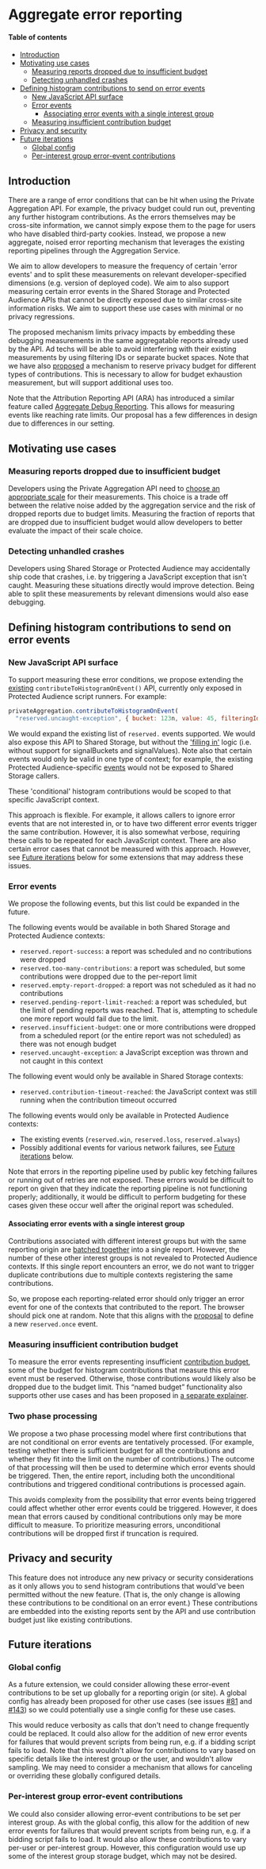 # Aggregate error reporting

#### Table of contents

- [Introduction](#introduction)
- [Motivating use cases](#motivating-use-cases)
  - [Measuring reports dropped due to insufficient budget](#measuring-reports-dropped-due-to-insufficient-budget)
  - [Detecting unhandled crashes](#detecting-unhandled-crashes)
- [Defining histogram contributions to send on error events](#defining-histogram-contributions-to-send-on-error-events)
  - [New JavaScript API surface](#new-javascript-api-surface)
  - [Error events](#error-events)
    - [Associating error events with a single interest group](#associating-error-events-with-a-single-interest-group)
  - [Measuring insufficient contribution budget](#measuring-insufficient-contribution-budget)
- [Privacy and security](#privacy-and-security)
- [Future iterations](#future-iterations)
  - [Global config](#global-config)
  - [Per-interest group error-event contributions](#per-interest-group-error-event-contributions)

## Introduction

There are a range of error conditions that can be hit when using the Private
Aggregation API. For example, the privacy budget could run out, preventing any
further histogram contributions. As the errors themselves may be cross-site
information, we cannot simply expose them to the page for users who have
disabled third-party cookies. Instead, we propose a new aggregate, noised error
reporting mechanism that leverages the existing reporting pipelines through the
Aggregation Service.

We aim to allow developers to measure the frequency of certain 'error events'
and to split these measurements on relevant developer-specified dimensions (e.g.
version of deployed code). We aim to also support measuring certain error events
in the Shared Storage and Protected Audience APIs that cannot be directly
exposed due to similar cross-site information risks. We aim to support these use
cases with minimal or no privacy regressions.

The proposed mechanism limits privacy impacts by embedding these debugging
measurements in the same aggregatable reports already used by the API. Ad techs
will be able to avoid interfering with their existing measurements by using
filtering IDs or separate bucket spaces. Note that we have also
[proposed](https://github.com/patcg-individual-drafts/private-aggregation-api/blob/main/named_budgets.md)
a mechanism to reserve privacy budget for different types of contributions. This
is necessary to allow for budget exhaustion measurement, but will support
additional uses too.

Note that the Attribution Reporting API (ARA) has introduced a similar feature
called [Aggregate Debug
Reporting](https://github.com/WICG/attribution-reporting-api/blob/main/aggregate_debug_reporting.md).
This allows for measuring events like reaching rate limits. Our proposal has a
few differences in design due to differences in our setting.

## Motivating use cases

### Measuring reports dropped due to insufficient budget

Developers using the Private Aggregation API need to [choose an appropriate
scale](https://github.com/patcg-individual-drafts/private-aggregation-api#scaling-values)
for their measurements. This choice is a trade off between the relative noise
added by the aggregation service and the risk of dropped reports due to budget
limits. Measuring the fraction of reports that are dropped due to insufficient
budget would allow developers to better evaluate the impact of their scale
choice.

### Detecting unhandled crashes

Developers using Shared Storage or Protected Audience may accidentally ship code
that crashes, i.e. by triggering a JavaScript exception that isn't caught.
Measuring these situations directly would improve detection. Being able to split
these measurements by relevant dimensions would also ease debugging.

## Defining histogram contributions to send on error events

### New JavaScript API surface

To support measuring these error conditions, we propose extending the
[existing](https://github.com/WICG/turtledove/blob/main/FLEDGE_extended_PA_reporting.md#reporting-api-informal-specification)
`contributeToHistogramOnEvent()` API, currently only exposed in Protected
Audience script runners. For example:

```js
privateAggregation.contributeToHistogramOnEvent(
  "reserved.uncaught-exception", { bucket: 123n, value: 45, filteringId: 6n });
```

We would expand the existing list of `reserved.` events supported. We would also
expose this API to Shared Storage, but without the ['filling
in'](https://github.com/WICG/turtledove/blob/main/FLEDGE_extended_PA_reporting.md#reporting-api-informal-specification)
logic (i.e. without support for signalBuckets and signalValues). Note also that
certain events would only be valid in one type of context; for example, the
existing Protected Audience-specific
[events](https://github.com/WICG/turtledove/blob/main/FLEDGE_extended_PA_reporting.md#triggering-reports)
would not be exposed to Shared Storage callers.

These 'conditional' histogram contributions would be scoped to that specific
JavaScript context.

This approach is flexible. For example, it allows callers to ignore error events
that are not interested in, or to have two different error events trigger the
same contribution. However, it is also somewhat verbose, requiring these calls
to be repeated for each JavaScript context. There are also certain error cases
that cannot be measured with this approach. However, see [Future
iterations](#future-iterations) below for some extensions that may
address these issues.

### Error events

We propose the following events, but this list could be expanded in the future.

The following events would be available in both Shared Storage and Protected
Audience contexts:

- `reserved.report-success`: a report was scheduled and no contributions were
  dropped
- `reserved.too-many-contributions`: a report was scheduled, but some
  contributions were dropped due to the per-report limit
- `reserved.empty-report-dropped`: a report was not scheduled as it had no
  contributions
- `reserved.pending-report-limit-reached`: a report was scheduled, but the limit
  of pending reports was reached. That is, attempting to schedule one more
  report would fail due to the limit.
- `reserved.insufficient-budget`: one or more contributions were dropped from a
  scheduled report (or the entire report was not scheduled) as there was not
  enough budget
- `reserved.uncaught-exception`: a JavaScript exception was thrown and not
  caught in this context

The following event would only be available in Shared Storage contexts:

- `reserved.contribution-timeout-reached`: the JavaScript context was still
  running when the contribution timeout occurred

The following events would only be available in Protected Audience contexts:

- The existing events (`reserved.win`, `reserved.loss`, `reserved.always`)
- Possibly additional events for various network failures, see [Future
  iterations](#future-iterations) below.

Note that errors in the reporting pipeline used by public key fetching failures
or running out of retries are not exposed. These errors would be difficult to
report on given that they indicate the reporting pipeline is not functioning
properly; additionally, it would be difficult to perform budgeting for these
cases given these occur well after the original report was scheduled.

#### Associating error events with a single interest group

Contributions associated with different interest groups but with the same
reporting origin are [batched
together](https://github.com/patcg-individual-drafts/private-aggregation-api#batching-scope)
into a single report. However, the number of these other interest groups is not
revealed to Protected Audience contexts. If this single report encounters an
error, we do not want to trigger duplicate contributions due to multiple
contexts registering the same contributions.

So, we propose each reporting-related error should only trigger an error event
for one of the contexts that contributed to the report. The browser should pick
one at random. Note that this aligns with the
[proposal](https://github.com/WICG/turtledove/issues/1170) to define a new
`reserved.once` event.

### Measuring insufficient contribution budget

To measure the error events representing insufficient [contribution
budget](https://github.com/patcg-individual-drafts/private-aggregation-api#contribution-bounding-and-budgeting),
some of the budget for histogram contributions that measure this error event
must be reserved. Otherwise, those contributions would likely also be dropped
due to the budget limit. This “named budget” functionality also supports other
use cases and has been proposed in [a separate
explainer](https://github.com/patcg-individual-drafts/private-aggregation-api/blob/main/named_budgets.md).

### Two phase processing

We propose a two phase processing model where first contributions that are not
conditional on error events are tentatively processed. (For example, testing
whether there is sufficient budget for all the contributions and whether they
fit into the limit on the number of contributions.) The outcome of that
processing will then be used to determine which error events should be
triggered. Then, the entire report, including both the unconditional
contributions and triggered conditional contributions is processed again.

This avoids complexity from the possibility that error events being triggered
could affect whether other error events could be triggered. However, it does
mean that errors caused by conditional contributions only may be more difficult
to measure. To prioritize measuring errors, unconditional contributions will be
dropped first if truncation is required.

## Privacy and security

This feature does not introduce any new privacy or security considerations as it
only allows you to send histogram contributions that would've been permitted
without the new feature. (That is, the only change is allowing these
contributions to be conditional on an error event.) These contributions are
embedded into the existing reports sent by the API and use contribution budget
just like existing contributions.

## Future iterations

### Global config

As a future extension, we could consider allowing these error-event
contributions to be set up globally for a reporting origin (or site). A global
config has already been proposed for other use cases (see issues
[#81](https://github.com/patcg-individual-drafts/private-aggregation-api/issues/81#issuecomment-2091524214)
and
[#143](https://github.com/patcg-individual-drafts/private-aggregation-api/issues/143))
so we could potentially use a single config for these use cases.

This would reduce verbosity as calls that don't need to change frequently could
be replaced. It could also allow for the addition of new error events for
failures that would prevent scripts from being run, e.g. if a bidding script
fails to load. Note that this wouldn't allow for contributions to vary based on
specific details like the interest group or the user, and wouldn't allow
sampling. We may need to consider a mechanism that allows for canceling or
overriding these globally configured details.

### Per-interest group error-event contributions

We could also consider allowing error-event contributions to be set per interest
group. As with the global config, this allow for the addition of new error
events for failures that would prevent scripts from being run, e.g. if a bidding
script fails to load. It would also allow these contributions to vary per-user
or per-interest group. However, this configuration would use up some of the
interest group storage budget, which may not be desired.
